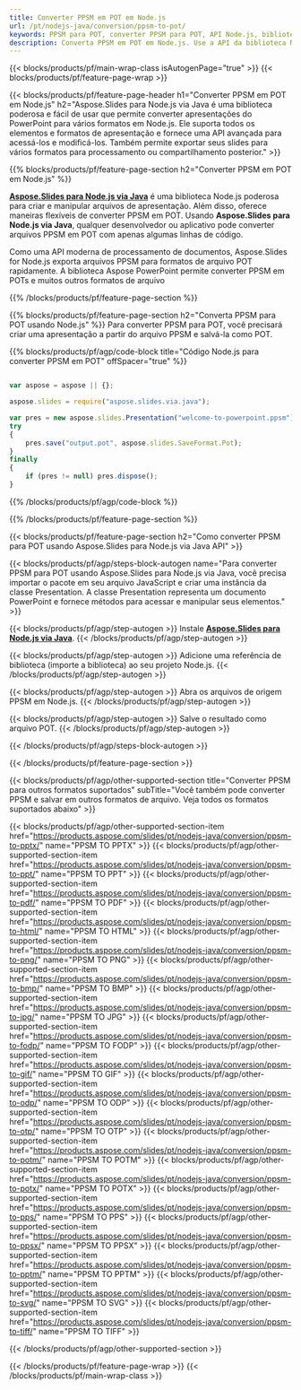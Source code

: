 ```yaml
---
title: Converter PPSM em POT em Node.js
url: /pt/nodejs-java/conversion/ppsm-to-pot/
keywords: PPSM para POT, converter PPSM para POT, API Node.js, biblioteca Node.js, PPSM, POT
description: Converta PPSM em POT em Node.js. Use a API da biblioteca Node.js para converter arquivos PPSM em POTs
---
```


{{< blocks/products/pf/main-wrap-class isAutogenPage="true" >}}
{{< blocks/products/pf/feature-page-wrap >}}

{{< blocks/products/pf/feature-page-header h1="Converter PPSM em POT em Node.js" h2="Aspose.Slides para Node.js via Java é uma biblioteca poderosa e fácil de usar que permite converter apresentações do PowerPoint para vários formatos em Node.js. Ele suporta todos os elementos e formatos de apresentação e fornece uma API avançada para acessá-los e modificá-los. Também permite exportar seus slides para vários formatos para processamento ou compartilhamento posterior." >}}

{{% blocks/products/pf/feature-page-section h2="Converter PPSM em POT em Node.js" %}}

[**Aspose.Slides para Node.js via Java**](https://products.aspose.com/slides/pt/nodejs-java/) é uma biblioteca Node.js poderosa para criar e manipular arquivos de apresentação. Além disso, oferece maneiras flexíveis de converter PPSM em POT. Usando **Aspose.Slides para Node.js via Java**, qualquer desenvolvedor ou aplicativo pode converter arquivos PPSM em POT com apenas algumas linhas de código.

Como uma API moderna de processamento de documentos, Aspose.Slides for Node.js exporta arquivos PPSM para formatos de arquivo POT rapidamente. A biblioteca Aspose PowerPoint permite converter PPSM em POTs e muitos outros formatos de arquivo

{{% /blocks/products/pf/feature-page-section %}}

{{% blocks/products/pf/feature-page-section  h2="Converta PPSM para POT usando Node.js" %}}
Para converter PPSM para POT, você precisará criar uma apresentação a partir do arquivo PPSM e salvá-la como POT.

{{% blocks/products/pf/agp/code-block title="Código Node.js para converter PPSM em POT" offSpacer="true" %}}

```javascript

var aspose = aspose || {};

aspose.slides = require("aspose.slides.via.java");

var pres = new aspose.slides.Presentation("welcome-to-powerpoint.ppsm");
try
{
    pres.save("output.pot", aspose.slides.SaveFormat.Pot);
}
finally
{
    if (pres != null) pres.dispose();
}
```


{{% /blocks/products/pf/agp/code-block %}}

{{% /blocks/products/pf/feature-page-section %}}

{{< blocks/products/pf/feature-page-section  h2="Como converter PPSM para POT usando Aspose.Slides para Node.js via Java API" >}}

{{< blocks/products/pf/agp/steps-block-autogen name="Para converter PPSM para POT usando Aspose.Slides para Node.js via Java, você precisa importar o pacote em seu arquivo JavaScript e criar uma instância da classe Presentation. A classe Presentation representa um documento PowerPoint e fornece métodos para acessar e manipular seus elementos." >}}

{{< blocks/products/pf/agp/step-autogen >}}
Instale [**Aspose.Slides para Node.js via Java**](https://products.aspose.com/slides/pt/nodejs-java/).
{{< /blocks/products/pf/agp/step-autogen >}}

{{< blocks/products/pf/agp/step-autogen >}}
Adicione uma referência de biblioteca (importe a biblioteca) ao seu projeto Node.js.
{{< /blocks/products/pf/agp/step-autogen >}}

{{< blocks/products/pf/agp/step-autogen >}}
Abra os arquivos de origem PPSM em Node.js.
{{< /blocks/products/pf/agp/step-autogen >}}

{{< blocks/products/pf/agp/step-autogen >}}
Salve o resultado como arquivo POT.
{{< /blocks/products/pf/agp/step-autogen >}}

{{< /blocks/products/pf/agp/steps-block-autogen >}}

{{< /blocks/products/pf/feature-page-section >}}

{{< blocks/products/pf/agp/other-supported-section title="Converter PPSM para outros formatos suportados" subTitle="Você também pode converter PPSM e salvar em outros formatos de arquivo. Veja todos os formatos suportados abaixo" >}}

{{< blocks/products/pf/agp/other-supported-section-item href="https://products.aspose.com/slides/pt/nodejs-java/conversion/ppsm-to-pptx/" name="PPSM TO PPTX" >}}
{{< blocks/products/pf/agp/other-supported-section-item href="https://products.aspose.com/slides/pt/nodejs-java/conversion/ppsm-to-ppt/" name="PPSM TO PPT" >}}
{{< blocks/products/pf/agp/other-supported-section-item href="https://products.aspose.com/slides/pt/nodejs-java/conversion/ppsm-to-pdf/" name="PPSM TO PDF" >}}
{{< blocks/products/pf/agp/other-supported-section-item href="https://products.aspose.com/slides/pt/nodejs-java/conversion/ppsm-to-html/" name="PPSM TO HTML" >}}
{{< blocks/products/pf/agp/other-supported-section-item href="https://products.aspose.com/slides/pt/nodejs-java/conversion/ppsm-to-png/" name="PPSM TO PNG" >}}
{{< blocks/products/pf/agp/other-supported-section-item href="https://products.aspose.com/slides/pt/nodejs-java/conversion/ppsm-to-bmp/" name="PPSM TO BMP" >}}
{{< blocks/products/pf/agp/other-supported-section-item href="https://products.aspose.com/slides/pt/nodejs-java/conversion/ppsm-to-jpg/" name="PPSM TO JPG" >}}
{{< blocks/products/pf/agp/other-supported-section-item href="https://products.aspose.com/slides/pt/nodejs-java/conversion/ppsm-to-fodp/" name="PPSM TO FODP" >}}
{{< blocks/products/pf/agp/other-supported-section-item href="https://products.aspose.com/slides/pt/nodejs-java/conversion/ppsm-to-gif/" name="PPSM TO GIF" >}}
{{< blocks/products/pf/agp/other-supported-section-item href="https://products.aspose.com/slides/pt/nodejs-java/conversion/ppsm-to-odp/" name="PPSM TO ODP" >}}
{{< blocks/products/pf/agp/other-supported-section-item href="https://products.aspose.com/slides/pt/nodejs-java/conversion/ppsm-to-otp/" name="PPSM TO OTP" >}}
{{< blocks/products/pf/agp/other-supported-section-item href="https://products.aspose.com/slides/pt/nodejs-java/conversion/ppsm-to-potm/" name="PPSM TO POTM" >}}
{{< blocks/products/pf/agp/other-supported-section-item href="https://products.aspose.com/slides/pt/nodejs-java/conversion/ppsm-to-potx/" name="PPSM TO POTX" >}}
{{< blocks/products/pf/agp/other-supported-section-item href="https://products.aspose.com/slides/pt/nodejs-java/conversion/ppsm-to-pps/" name="PPSM TO PPS" >}}
{{< blocks/products/pf/agp/other-supported-section-item href="https://products.aspose.com/slides/pt/nodejs-java/conversion/ppsm-to-ppsx/" name="PPSM TO PPSX" >}}
{{< blocks/products/pf/agp/other-supported-section-item href="https://products.aspose.com/slides/pt/nodejs-java/conversion/ppsm-to-pptm/" name="PPSM TO PPTM" >}}
{{< blocks/products/pf/agp/other-supported-section-item href="https://products.aspose.com/slides/pt/nodejs-java/conversion/ppsm-to-svg/" name="PPSM TO SVG" >}}
{{< blocks/products/pf/agp/other-supported-section-item href="https://products.aspose.com/slides/pt/nodejs-java/conversion/ppsm-to-tiff/" name="PPSM TO TIFF" >}}


{{< /blocks/products/pf/agp/other-supported-section >}}

{{< /blocks/products/pf/feature-page-wrap >}}
{{< /blocks/products/pf/main-wrap-class >}}